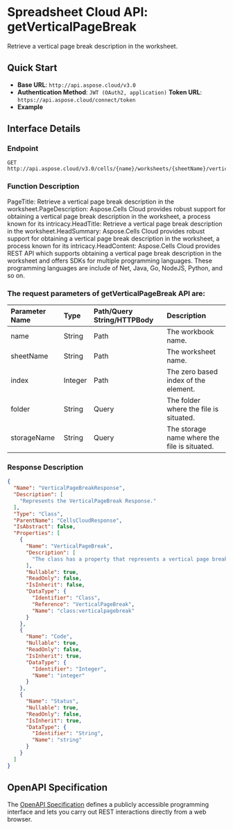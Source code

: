 # **Spreadsheet Cloud API: getVerticalPageBreak**

Retrieve a vertical page break description in the worksheet. 


## **Quick Start**

- **Base URL**: `http://api.aspose.cloud/v3.0`
- **Authentication Method**: `JWT (OAuth2, application)`  **Token URL**: `https://api.aspose.cloud/connect/token`
- **Example** 

## **Interface Details**

### **Endpoint** 

```
GET http://api.aspose.cloud/v3.0/cells/{name}/worksheets/{sheetName}/verticalpagebreaks/{index}
```
### **Function Description**
PageTitle: Retrieve a vertical page break description in the worksheet.PageDescription: Aspose.Cells Cloud provides robust support for obtaining a vertical page break description in the worksheet, a process known for its intricacy.HeadTitle: Retrieve a vertical page break description in the worksheet.HeadSummary: Aspose.Cells Cloud provides robust support for obtaining a vertical page break description in the worksheet, a process known for its intricacy.HeadContent: Aspose.Cells Cloud provides REST API which supports obtaining a vertical page break description in the worksheet and offers SDKs for multiple programming languages. These programming languages are include of Net, Java, Go, NodeJS, Python, and so on.

### The request parameters of **getVerticalPageBreak** API are: 

| Parameter Name | Type | Path/Query String/HTTPBody | Description | 
| :- | :- | :- |:- | 
|name|String|Path|The workbook name.|
|sheetName|String|Path|The worksheet name.|
|index|Integer|Path|The zero based index of the element.|
|folder|String|Query|The folder where the file is situated.|
|storageName|String|Query|The storage name where the file is situated.|

### **Response Description**
```json
{
  "Name": "VerticalPageBreakResponse",
  "Description": [
    "Represents the VerticalPageBreak Response."
  ],
  "Type": "Class",
  "ParentName": "CellsCloudResponse",
  "IsAbstract": false,
  "Properties": [
    {
      "Name": "VerticalPageBreak",
      "Description": [
        "The class has a property that represents a vertical page break."
      ],
      "Nullable": true,
      "ReadOnly": false,
      "IsInherit": false,
      "DataType": {
        "Identifier": "Class",
        "Reference": "VerticalPageBreak",
        "Name": "class:verticalpagebreak"
      }
    },
    {
      "Name": "Code",
      "Nullable": true,
      "ReadOnly": false,
      "IsInherit": true,
      "DataType": {
        "Identifier": "Integer",
        "Name": "integer"
      }
    },
    {
      "Name": "Status",
      "Nullable": true,
      "ReadOnly": false,
      "IsInherit": true,
      "DataType": {
        "Identifier": "String",
        "Name": "string"
      }
    }
  ]
}
```


## OpenAPI Specification

The [OpenAPI Specification](https://reference.aspose.cloud/cells/#/PageBreaksController/GetVerticalPageBreak) defines a publicly accessible programming interface and lets you carry out REST interactions directly from a web browser.


